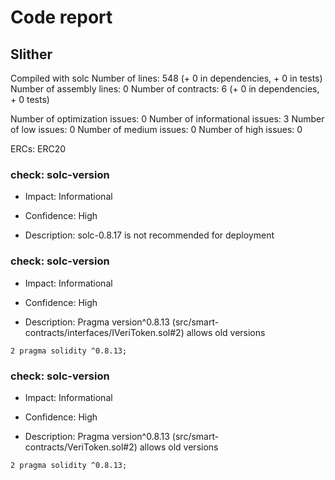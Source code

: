 # Code report

## Slither


Compiled with solc
Number of lines: 548 (+ 0 in dependencies, + 0 in tests)
Number of assembly lines: 0
Number of contracts: 6 (+ 0 in dependencies, + 0 tests) 

Number of optimization issues: 0
Number of informational issues: 3
Number of low issues: 0
Number of medium issues: 0
Number of high issues: 0

ERCs: ERC20


### check: solc-version

- Impact: Informational
- Confidence: High

- Description: solc-0.8.17 is not recommended for deployment


### check: solc-version

- Impact: Informational
- Confidence: High

- Description: Pragma version^0.8.13 (src/smart-contracts/interfaces/IVeriToken.sol#2) allows old versions


```Solidity
2 pragma solidity ^0.8.13;
```

### check: solc-version

- Impact: Informational
- Confidence: High

- Description: Pragma version^0.8.13 (src/smart-contracts/VeriToken.sol#2) allows old versions


```Solidity
2 pragma solidity ^0.8.13;
```
